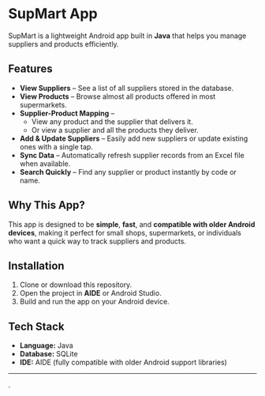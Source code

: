 # SupMart App 

SupMart is a lightweight Android app built in **Java** that helps you manage suppliers and products efficiently.  

## Features  

- **View Suppliers** – See a list of all suppliers stored in the database.  
- **View Products** – Browse almost all products offered in most supermarkets.  
- **Supplier-Product Mapping** –  
  - View any product and the supplier that delivers it.  
  - Or view a supplier and all the products they deliver.  
- **Add & Update Suppliers** – Easily add new suppliers or update existing ones with a single tap.  
- **Sync Data** – Automatically refresh supplier records from an Excel file when available.  
- **Search Quickly** – Find any supplier or product instantly by code or name.  

## Why This App?  

This app is designed to be **simple**, **fast**, and **compatible with older Android devices**, making it perfect for small shops, supermarkets, or individuals who want a quick way to track suppliers and products.  

## Installation  

1. Clone or download this repository.  
2. Open the project in **AIDE** or Android Studio.  
3. Build and run the app on your Android device.  

## Tech Stack  

- **Language:** Java  
- **Database:** SQLite  
- **IDE:** AIDE (fully compatible with older Android support libraries)  

---

.